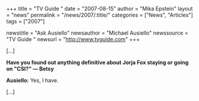 +++
title = "TV Guide "
date = "2007-08-15"
author = "Mika Epstein"
layout = "news"
permalink = "/news/2007/:title/"
categories = ["News", "Articles"]
tags = ["2007"]

newstitle = "Ask Ausiello"
newsauthor = "Michael Ausiello"
newssource = "TV Guide "
newsurl = "http://www.tvguide.com"
+++

[...]

**Have you found out anything definitive about Jorja Fox staying or going on "CSI?" &#8212; Betsy**

**Ausiello:** Yes, I have.

[...]